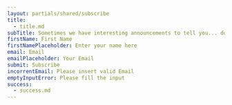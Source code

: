 ```yaml
---
layout: partials/shared/subscribe
title:
  - title.md
subTitle: Sometimes we have interesting announcements to tell you... don't miss out!
firstName: First Name
firstNamePlaceholder: Enter your name here
email: Email
emailPlaceholder: Your Email
submit: Subscribe
incorrentEmail: Please insert valid Email
emptyInputError: Please fill the input
success:
  - success.md
---
```

